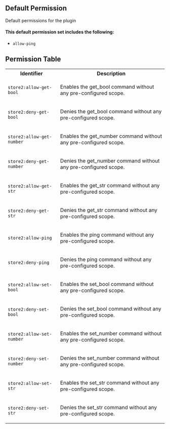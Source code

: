 ## Default Permission

Default permissions for the plugin

#### This default permission set includes the following:

- `allow-ping`

## Permission Table

<table>
<tr>
<th>Identifier</th>
<th>Description</th>
</tr>


<tr>
<td>

`store2:allow-get-bool`

</td>
<td>

Enables the get_bool command without any pre-configured scope.

</td>
</tr>

<tr>
<td>

`store2:deny-get-bool`

</td>
<td>

Denies the get_bool command without any pre-configured scope.

</td>
</tr>

<tr>
<td>

`store2:allow-get-number`

</td>
<td>

Enables the get_number command without any pre-configured scope.

</td>
</tr>

<tr>
<td>

`store2:deny-get-number`

</td>
<td>

Denies the get_number command without any pre-configured scope.

</td>
</tr>

<tr>
<td>

`store2:allow-get-str`

</td>
<td>

Enables the get_str command without any pre-configured scope.

</td>
</tr>

<tr>
<td>

`store2:deny-get-str`

</td>
<td>

Denies the get_str command without any pre-configured scope.

</td>
</tr>

<tr>
<td>

`store2:allow-ping`

</td>
<td>

Enables the ping command without any pre-configured scope.

</td>
</tr>

<tr>
<td>

`store2:deny-ping`

</td>
<td>

Denies the ping command without any pre-configured scope.

</td>
</tr>

<tr>
<td>

`store2:allow-set-bool`

</td>
<td>

Enables the set_bool command without any pre-configured scope.

</td>
</tr>

<tr>
<td>

`store2:deny-set-bool`

</td>
<td>

Denies the set_bool command without any pre-configured scope.

</td>
</tr>

<tr>
<td>

`store2:allow-set-number`

</td>
<td>

Enables the set_number command without any pre-configured scope.

</td>
</tr>

<tr>
<td>

`store2:deny-set-number`

</td>
<td>

Denies the set_number command without any pre-configured scope.

</td>
</tr>

<tr>
<td>

`store2:allow-set-str`

</td>
<td>

Enables the set_str command without any pre-configured scope.

</td>
</tr>

<tr>
<td>

`store2:deny-set-str`

</td>
<td>

Denies the set_str command without any pre-configured scope.

</td>
</tr>
</table>
